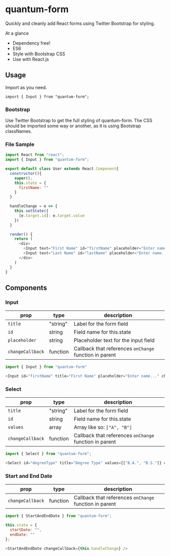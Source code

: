 # quantum-form

Quickly and cleanly add React forms using Twitter Bootstrap for styling.  

At a glance
- Dependency free!
- ES6
- Style with Bootstrap CSS
- Use with React.js

## Usage

Import as you need.  

`import { Input } from "quantum-form";`

### Bootstrap

Use Twitter Bootstrap to get the full styling of quantum-form. The CSS should be imported some way or another, as it is using Bootstrap classNames.

### File Sample

```js
import React from "react";
import { Input } from "quantum-form";

export default class User extends React.Component{
  constructor(){
    super();
    this.state = {
      firstName: ""
    }
  }

  handleChange = e => {
    this.setState({
      [e.target.id]: e.target.value
    })
  }

  render() {
    return (
      <div>
        <Input text="First Name" id="firstName" placeholder="Enter name..." changeCallback={this.handleChange} />
        <Input text="Last Name" id="lastName" placeholder="Enter name..." changeCallback={this.handleChange} />
      </div>
    )
  }
}


```

## Components

### Input

| prop | type | description |
| --- | --- | --- |
| `title` | "string" | Label for the form field |
| `id` | string | Field name for this.state |
| `placeholder` | string | Placeholder text for the input field |
| `changeCallback` | function | Callback that references `onChange` function in parent |


```js
import { Input } from "quantum-form"

<Input id="firstName" title="First Name" placeholder="Enter name..." changeCallback={this.handleChange} />
```


### Select

| prop | type | description |
| --- | --- | --- |
| `title` | "string" | Label for the form field |
| `id` | string | Field name for this.state |
| `values` | array | Array like so: `["A", "B"]` |
| `changeCallback` | function | Callback that references `onChange` function in parent |

```js
import { Select } from "quantum-form";

<Select id="degreeType" title="Degree Type" values={["B.A.", "B.S."]} changeCallback={this.handleChange} />
```

### Start and End Date

| prop | type | description |
| --- | --- | --- |
| `changeCallback` | function | Callback that references `onChange` function in parent |

```js
import { StartAndEndDate } from "quantum-form";

this.state = {
  startDate: "",
  endDate: ""
};

<StartAndEndDate changeCallback={this.handleChange} />
```

